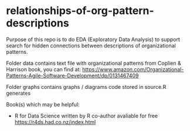 # relationships-of-org-pattern-descriptions

Purpose of this repo is to do EDA (Exploratory Data Analysis) to support search for hidden connections between descriptions of organizational patterns.

Folder data contains text file with organizational patterns from Coplien & Harrison book, you can find at: https://www.amazon.com/Organizational-Patterns-Agile-Software-Development/dp/0131467409

Folder graphs contains graphs / diagrams code stored in source.R generates

Book(s) which may be helpful: 

- R for Data Science written by R co-author avaliable for free https://r4ds.had.co.nz/index.html
